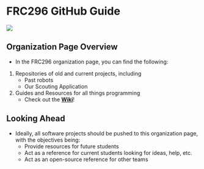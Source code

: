 # FRC296 GitHub Guide
![](https://github.com/FRC296/FRC296-GitHub-Overview/blob/main/Images/296%20Logo%20-%20Small%20Shield%20(Back)-1.png)

## Organization Page Overview
* In the FRC296 organization page, you can find the following:
 1. Repositories of old and current projects, including
    * Past robots
    * Our Scouting Application
 2. Guides and Resources for all things programming
    * Check out the [**Wiki**](https://github.com/FRC296/FRC296-GitHub-Guide/wiki)!

## Looking Ahead
* Ideally, all software projects should be pushed to this organization page, with the objectives being:
  * Provide resources for future students
  * Act as a reference for current students looking for ideas, help, etc.
  * Act as an open-source reference for other teams
